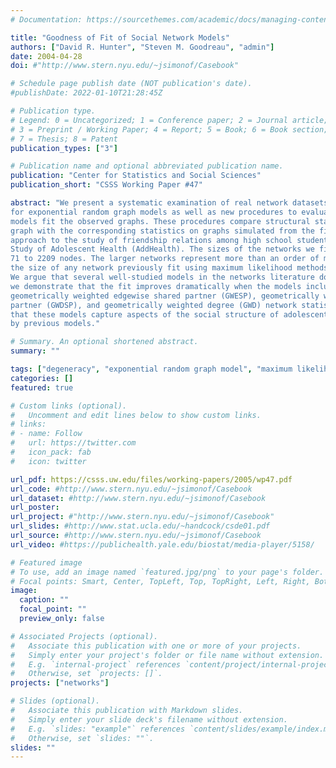 ```yaml
---
# Documentation: https://sourcethemes.com/academic/docs/managing-content/

title: "Goodness of Fit of Social Network Models"
authors: ["David R. Hunter", "Steven M. Goodreau", "admin"]
date: 2004-04-28
doi: #"http://www.stern.nyu.edu/~jsimonof/Casebook"

# Schedule page publish date (NOT publication's date).
#publishDate: 2022-01-10T21:28:45Z

# Publication type.
# Legend: 0 = Uncategorized; 1 = Conference paper; 2 = Journal article;
# 3 = Preprint / Working Paper; 4 = Report; 5 = Book; 6 = Book section;
# 7 = Thesis; 8 = Patent
publication_types: ["3"]

# Publication name and optional abbreviated publication name.
publication: "Center for Statistics and Social Sciences"
publication_short: "CSSS Working Paper #47"

abstract: "We present a systematic examination of real network datasets using maximum likelihood estimation
for exponential random graph models as well as new procedures to evaluate how well the
models fit the observed graphs. These procedures compare structural statistics of the observed
graph with the corresponding statistics on graphs simulated from the fitted model. We apply this
approach to the study of friendship relations among high school students from the National Longitudinal
Study of Adolescent Health (AddHealth). The sizes of the networks we fit range from
71 to 2209 nodes. The larger networks represent more than an order of magnitude increase over
the size of any network previously fit using maximum likelihood methods for models of this kind.
We argue that several well-studied models in the networks literature do not fit these data well, and
we demonstrate that the fit improves dramatically when the models include the recently-developed
geometrically weighted edgewise shared partner (GWESP), geometrically weighted dyadic shared
partner (GWDSP), and geometrically weighted degree (GWD) network statistics. We conclude
that these models capture aspects of the social structure of adolescent friendship relations not represented
by previous models."

# Summary. An optional shortened abstract.
summary: ""

tags: ["degeneracy", "exponential random graph model", "maximum likelihood estimation", "Markov chain Monte Carlo", "p−star model"]
categories: []
featured: true

# Custom links (optional).
#   Uncomment and edit lines below to show custom links.
# links:
# - name: Follow
#   url: https://twitter.com
#   icon_pack: fab
#   icon: twitter

url_pdf: https://csss.uw.edu/files/working-papers/2005/wp47.pdf
url_code: #http://www.stern.nyu.edu/~jsimonof/Casebook
url_dataset: #http://www.stern.nyu.edu/~jsimonof/Casebook
url_poster:
url_project: #"http://www.stern.nyu.edu/~jsimonof/Casebook"
url_slides: #http://www.stat.ucla.edu/~handcock/csde01.pdf
url_source: #http://www.stern.nyu.edu/~jsimonof/Casebook
url_video: #https://publichealth.yale.edu/biostat/media-player/5158/

# Featured image
# To use, add an image named `featured.jpg/png` to your page's folder.
# Focal points: Smart, Center, TopLeft, Top, TopRight, Left, Right, BottomLeft, Bottom, BottomRight.
image:
  caption: ""
  focal_point: ""
  preview_only: false

# Associated Projects (optional).
#   Associate this publication with one or more of your projects.
#   Simply enter your project's folder or file name without extension.
#   E.g. `internal-project` references `content/project/internal-project/index.md`.
#   Otherwise, set `projects: []`.
projects: ["networks"]

# Slides (optional).
#   Associate this publication with Markdown slides.
#   Simply enter your slide deck's filename without extension.
#   E.g. `slides: "example"` references `content/slides/example/index.md`.
#   Otherwise, set `slides: ""`.
slides: ""
---
```

